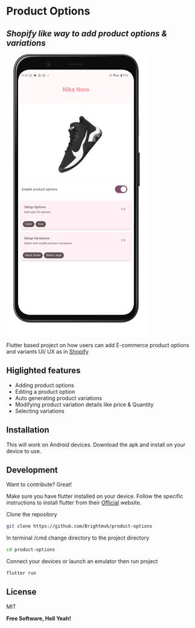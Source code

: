 # Product Options
## _Shopify like way to add product options & variations_
![Home screenshot](assets/screenshots/home_screenshot.png)

Flutter based project on how users can add E-commerce product options and variants UI/ UX as in [Shopify](https://admin.shopify.com/)



## Higlighted features 

- Adding product options
- Editing a product option
- Auto generating product variations
- Modifying product variation details like price & Quantity
- Selecting variations


## Installation

This will work on Android devices.
Download the apk and install on your device to use.

## Development

Want to contribute? Great!

Make sure you have flutter installed on your device. Follow the specific instructions to install flutter from their  [Official](https://flutter.dev/) website.


Clone the repository

```sh
git clone https://github.com/Brightmuk/product-options
```

In terminal /cmd change directory to the project directory

```sh
cd product-options
```

Connect your devices or launch an emulator then run project

```sh
flutter run
```



## License

MIT

**Free Software, Hell Yeah!**

[//]: # (These are reference links used in the body of this note and get stripped out when the markdown processor does its job. There is no need to format nicely because it shouldn't be seen. Thanks SO - http://stackoverflow.com/questions/4823468/store-comments-in-markdown-syntax)

   [dill]: <https://github.com/joemccann/dillinger>
   [git-repo-url]: <https://github.com/joemccann/dillinger.git>
   [john gruber]: <http://daringfireball.net>
   [df1]: <http://daringfireball.net/projects/markdown/>
   [markdown-it]: <https://github.com/markdown-it/markdown-it>
   [Ace Editor]: <http://ace.ajax.org>
   [node.js]: <http://nodejs.org>
   [Twitter Bootstrap]: <http://twitter.github.com/bootstrap/>
   [jQuery]: <http://jquery.com>
   [@tjholowaychuk]: <http://twitter.com/tjholowaychuk>
   [express]: <http://expressjs.com>
   [AngularJS]: <http://angularjs.org>
   [Gulp]: <http://gulpjs.com>

   [PlDb]: <https://github.com/joemccann/dillinger/tree/master/plugins/dropbox/README.md>
   [PlGh]: <https://github.com/joemccann/dillinger/tree/master/plugins/github/README.md>
   [PlGd]: <https://github.com/joemccann/dillinger/tree/master/plugins/googledrive/README.md>
   [PlOd]: <https://github.com/joemccann/dillinger/tree/master/plugins/onedrive/README.md>
   [PlMe]: <https://github.com/joemccann/dillinger/tree/master/plugins/medium/README.md>
   [PlGa]: <https://github.com/RahulHP/dillinger/blob/master/plugins/googleanalytics/README.md>
